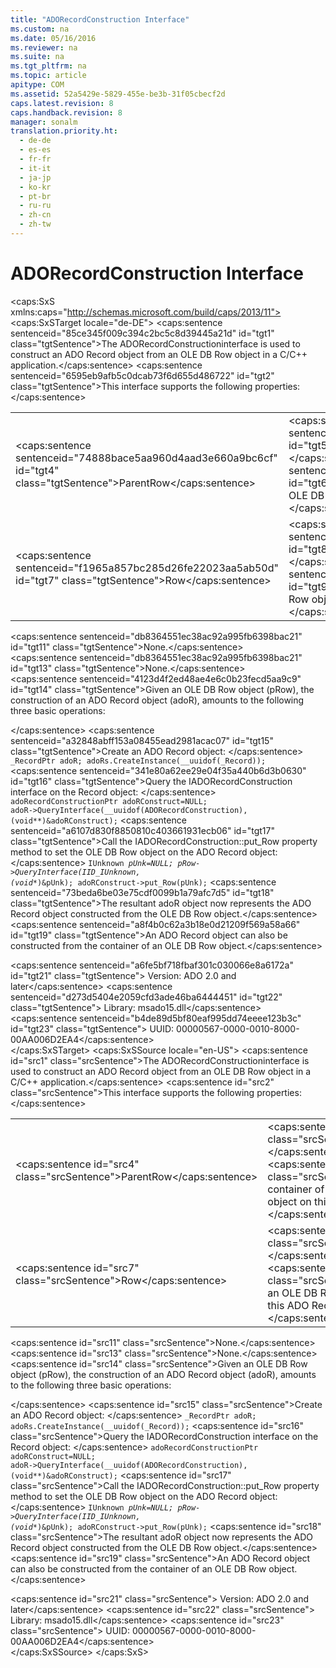 ```yaml
---
title: "ADORecordConstruction Interface"
ms.custom: na
ms.date: 05/16/2016
ms.reviewer: na
ms.suite: na
ms.tgt_pltfrm: na
ms.topic: article
apitype: COM
ms.assetid: 52a5429e-5829-455e-be3b-31f05cbecf2d
caps.latest.revision: 8
caps.handback.revision: 8
manager: sonalm
translation.priority.ht: 
  - de-de
  - es-es
  - fr-fr
  - it-it
  - ja-jp
  - ko-kr
  - pt-br
  - ru-ru
  - zh-cn
  - zh-tw
---
```

# ADORecordConstruction Interface
<?xml version="1.0" encoding="utf-8"?>
<caps:SxS xmlns:caps="http://schemas.microsoft.com/build/caps/2013/11">
  <caps:SxSTarget locale="de-DE">
    <developerReferenceWithoutSyntaxDocument xsi:schemaLocation="http://ddue.schemas.microsoft.com/authoring/2003/5 http://dduestorage.blob.core.windows.net/ddueschema/developer.xsd" xmlns="http://ddue.schemas.microsoft.com/authoring/2003/5" xmlns:xlink="http://www.w3.org/1999/xlink" xmlns:xsi="http://www.w3.org/2001/XMLSchema-instance">
      <introduction>
        <para>
          <caps:sentence sentenceid="85ce345f009c394c2bc5c8d39445a21d" id="tgt1" class="tgtSentence">The <legacyBold>ADORecordConstruction</legacyBold>interface is used to construct an ADO <legacyBold>Record</legacyBold> object from an OLE DB <legacyBold>Row</legacyBold> object in a C/C++ application.</caps:sentence>
        </para>
        <para>
          <caps:sentence sentenceid="6595eb9afb5c0dcab73f6d655d486722" id="tgt2" class="tgtSentence">This interface supports the following properties:</caps:sentence>
        </para>
      </introduction>
      <section>
        <title>
          <caps:sentence sentenceid="74693d2fc58b46bd06410f278e39aa71" id="tgt3" class="tgtSentence">Properties</caps:sentence>
        </title>
        <content>
          <table>
            <tbody>
              <tr>
                <TD>
                  <para>
                    <legacyLink xlink:href="5ea8029b-eda4-490b-ae84-2ad036fb582f">
                      <caps:sentence sentenceid="74888bace5aa960d4aad3e660a9bc6cf" id="tgt4" class="tgtSentence">ParentRow</caps:sentence>
                    </legacyLink>
                  </para>
                </TD>
                <TD>
                  <para>
                    <caps:sentence sentenceid="bbc5f135869218bba11681c163f25f3d" id="tgt5" class="tgtSentence">Write-only.</caps:sentence>
                    <caps:sentence sentenceid="633aede366f0eab42c46ea98b2c4cf41" id="tgt6" class="tgtSentence"> Sets the container of an OLE DB <legacyBold>Row</legacyBold> object on this ADO <legacyBold>Record</legacyBold> object.</caps:sentence>
                  </para>
                </TD>
              </tr>
              <tr>
                <TD>
                  <para>
                    <legacyLink xlink:href="21019d89-2dd1-4a26-ac6f-384b81d66949">
                      <caps:sentence sentenceid="f1965a857bc285d26fe22023aa5ab50d" id="tgt7" class="tgtSentence">Row</caps:sentence>
                    </legacyLink>
                  </para>
                </TD>
                <TD>
                  <para>
                    <caps:sentence sentenceid="2528cae64820cb6ec8186372a5abd076" id="tgt8" class="tgtSentence">Read/Write.</caps:sentence>
                    <caps:sentence sentenceid="dc84b7ec7de55508e2458c41c25dcfd3" id="tgt9" class="tgtSentence"> Gets/sets an OLE DB <legacyBold>Row</legacyBold> object from/on this ADO <legacyBold>Record</legacyBold> object.</caps:sentence>
                  </para>
                </TD>
              </tr>
            </tbody>
          </table>
        </content>
      </section>
      <section>
        <title>
          <caps:sentence sentenceid="a9ac5a6cc3cbe84f9c18323af2b9007f" id="tgt10" class="tgtSentence">Methods</caps:sentence>
        </title>
        <content>
          <para>
            <caps:sentence sentenceid="db8364551ec38ac92a995fb6398bac21" id="tgt11" class="tgtSentence">None.</caps:sentence>
          </para>
        </content>
      </section>
      <section>
        <title>
          <caps:sentence sentenceid="16908b0605f2645dfcb4c3a8d248cef3" id="tgt12" class="tgtSentence">Events</caps:sentence>
        </title>
        <content>
          <para>
            <caps:sentence sentenceid="db8364551ec38ac92a995fb6398bac21" id="tgt13" class="tgtSentence">None.</caps:sentence>
          </para>
        </content>
      </section>
      <languageReferenceRemarks>
        <content>
          <para>
            <caps:sentence sentenceid="4123d4f2ed48ae4e6c0b23fecd5aa9c9" id="tgt14" class="tgtSentence">Given an OLE DB <legacyBold>Row</legacyBold> object (<codeInline>pRow</codeInline>), the construction of an ADO <legacyBold>Record</legacyBold> object (<codeInline>adoR</codeInline>), amounts to the following three basic operations:

</caps:sentence>
          </para>
          <list class="ordered">
            <listItem>
              <para>
                <caps:sentence sentenceid="a32848abff153a08455ead2981acac07" id="tgt15" class="tgtSentence">Create an ADO <legacyBold>Record</legacyBold> object:
</caps:sentence>
              </para>
              <code>_RecordPtr adoR;
adoRs.CreateInstance(__uuidof(_Record));</code>
            </listItem>
            <listItem>
              <para>
                <caps:sentence sentenceid="341e80a62ee29e04f35a440b6d3b0630" id="tgt16" class="tgtSentence">Query the <legacyBold>IADORecordConstruction</legacyBold> interface on the <legacyBold>Record</legacyBold> object:
</caps:sentence>
              </para>
              <code>adoRecordConstructionPtr adoRConstruct=NULL;
adoR-&gt;QueryInterface(__uuidof(ADORecordConstruction),
                    (void**)&amp;adoRConstruct);</code>
            </listItem>
            <listItem>
              <para>
                <caps:sentence sentenceid="a6107d830f8850810c403661931ecb06" id="tgt17" class="tgtSentence">Call the <legacyBold>IADORecordConstruction::put_Row</legacyBold> property method to set the OLE DB <legacyBold>Row</legacyBold> object on the ADO <legacyBold>Record</legacyBold> object:
</caps:sentence>
              </para>
              <code>IUnknown *pUnk=NULL;
pRow-&gt;QueryInterface(IID_IUnknown, (void**)&amp;pUnk);
adoRConstruct-&gt;put_Row(pUnk);</code>
            </listItem>
          </list>
          <para>
            <caps:sentence sentenceid="73beda6be03e75cdf0099b1a79afc7d5" id="tgt18" class="tgtSentence">The resultant <legacyBold>adoR</legacyBold> object now represents the ADO <legacyBold>Record</legacyBold> object constructed from the OLE DB <legacyBold>Row</legacyBold> object.</caps:sentence>
          </para>
          <para>
            <caps:sentence sentenceid="a8f4b0c62a3b18e0d21209f569a58a66" id="tgt19" class="tgtSentence">An ADO <legacyBold>Record</legacyBold> object can also be constructed from the container of an OLE DB <legacyBold>Row</legacyBold> object.</caps:sentence>
          </para>
        </content>
      </languageReferenceRemarks>
      <section>
        <title>
          <caps:sentence sentenceid="b4851e92b19af0c5c82447fc0937709d" id="tgt20" class="tgtSentence">Requirements</caps:sentence>
        </title>
        <content>
          <para>
            <caps:sentence sentenceid="a6fe5bf718fbaf301c030066e8a6172a" id="tgt21" class="tgtSentence">
              <legacyBold>Version:</legacyBold> ADO 2.0 and later</caps:sentence>
          </para>
          <para>
            <caps:sentence sentenceid="d273d5404e2059cfd3ade46ba6444451" id="tgt22" class="tgtSentence">
              <legacyBold>Library:</legacyBold> msado15.dll</caps:sentence>
          </para>
          <para>
            <caps:sentence sentenceid="b4de89d5bf80eaf995dd74eeee123b3c" id="tgt23" class="tgtSentence">
              <legacyBold>UUID:</legacyBold> 00000567-0000-0010-8000-00AA006D2EA4</caps:sentence>
          </para>
        </content>
      </section>
      <relatedTopics></relatedTopics>
    </developerReferenceWithoutSyntaxDocument>
  </caps:SxSTarget>
  <caps:SxSSource locale="en-US">
    <developerReferenceWithoutSyntaxDocument xsi:schemaLocation="http://ddue.schemas.microsoft.com/authoring/2003/5 http://dduestorage.blob.core.windows.net/ddueschema/developer.xsd" xmlns="http://ddue.schemas.microsoft.com/authoring/2003/5" xmlns:xlink="http://www.w3.org/1999/xlink" xmlns:xsi="http://www.w3.org/2001/XMLSchema-instance">
      <introduction>
        <para>
          <caps:sentence id="src1" class="srcSentence">The <legacyBold>ADORecordConstruction</legacyBold>interface is used to construct an ADO <legacyBold>Record</legacyBold> object from an OLE DB <legacyBold>Row</legacyBold> object in a C/C++ application.</caps:sentence>
        </para>
        <para>
          <caps:sentence id="src2" class="srcSentence">This interface supports the following properties:</caps:sentence>
        </para>
      </introduction>
      <section>
        <title>
          <caps:sentence id="src3" class="srcSentence">Properties</caps:sentence>
        </title>
        <content>
          <table>
            <tbody>
              <tr>
                <TD>
                  <para>
                    <legacyLink xlink:href="5ea8029b-eda4-490b-ae84-2ad036fb582f">
                      <caps:sentence id="src4" class="srcSentence">ParentRow</caps:sentence>
                    </legacyLink>
                  </para>
                </TD>
                <TD>
                  <para>
                    <caps:sentence id="src5" class="srcSentence">Write-only.</caps:sentence>
                    <caps:sentence id="src6" class="srcSentence"> Sets the container of an OLE DB <legacyBold>Row</legacyBold> object on this ADO <legacyBold>Record</legacyBold> object.</caps:sentence>
                  </para>
                </TD>
              </tr>
              <tr>
                <TD>
                  <para>
                    <legacyLink xlink:href="21019d89-2dd1-4a26-ac6f-384b81d66949">
                      <caps:sentence id="src7" class="srcSentence">Row</caps:sentence>
                    </legacyLink>
                  </para>
                </TD>
                <TD>
                  <para>
                    <caps:sentence id="src8" class="srcSentence">Read/Write.</caps:sentence>
                    <caps:sentence id="src9" class="srcSentence"> Gets/sets an OLE DB <legacyBold>Row</legacyBold> object from/on this ADO <legacyBold>Record</legacyBold> object.</caps:sentence>
                  </para>
                </TD>
              </tr>
            </tbody>
          </table>
        </content>
      </section>
      <section>
        <title>
          <caps:sentence id="src10" class="srcSentence">Methods</caps:sentence>
        </title>
        <content>
          <para>
            <caps:sentence id="src11" class="srcSentence">None.</caps:sentence>
          </para>
        </content>
      </section>
      <section>
        <title>
          <caps:sentence id="src12" class="srcSentence">Events</caps:sentence>
        </title>
        <content>
          <para>
            <caps:sentence id="src13" class="srcSentence">None.</caps:sentence>
          </para>
        </content>
      </section>
      <languageReferenceRemarks>
        <content>
          <para>
            <caps:sentence id="src14" class="srcSentence">Given an OLE DB <legacyBold>Row</legacyBold> object (<codeInline>pRow</codeInline>), the construction of an ADO <legacyBold>Record</legacyBold> object (<codeInline>adoR</codeInline>), amounts to the following three basic operations:

</caps:sentence>
          </para>
          <list class="ordered">
            <listItem>
              <para>
                <caps:sentence id="src15" class="srcSentence">Create an ADO <legacyBold>Record</legacyBold> object:
</caps:sentence>
              </para>
              <code>_RecordPtr adoR;
adoRs.CreateInstance(__uuidof(_Record));</code>
            </listItem>
            <listItem>
              <para>
                <caps:sentence id="src16" class="srcSentence">Query the <legacyBold>IADORecordConstruction</legacyBold> interface on the <legacyBold>Record</legacyBold> object:
</caps:sentence>
              </para>
              <code>adoRecordConstructionPtr adoRConstruct=NULL;
adoR-&gt;QueryInterface(__uuidof(ADORecordConstruction),
                    (void**)&amp;adoRConstruct);</code>
            </listItem>
            <listItem>
              <para>
                <caps:sentence id="src17" class="srcSentence">Call the <legacyBold>IADORecordConstruction::put_Row</legacyBold> property method to set the OLE DB <legacyBold>Row</legacyBold> object on the ADO <legacyBold>Record</legacyBold> object:
</caps:sentence>
              </para>
              <code>IUnknown *pUnk=NULL;
pRow-&gt;QueryInterface(IID_IUnknown, (void**)&amp;pUnk);
adoRConstruct-&gt;put_Row(pUnk);</code>
            </listItem>
          </list>
          <para>
            <caps:sentence id="src18" class="srcSentence">The resultant <legacyBold>adoR</legacyBold> object now represents the ADO <legacyBold>Record</legacyBold> object constructed from the OLE DB <legacyBold>Row</legacyBold> object.</caps:sentence>
          </para>
          <para>
            <caps:sentence id="src19" class="srcSentence">An ADO <legacyBold>Record</legacyBold> object can also be constructed from the container of an OLE DB <legacyBold>Row</legacyBold> object.</caps:sentence>
          </para>
        </content>
      </languageReferenceRemarks>
      <section>
        <title>
          <caps:sentence id="src20" class="srcSentence">Requirements</caps:sentence>
        </title>
        <content>
          <para>
            <caps:sentence id="src21" class="srcSentence">
              <legacyBold>Version:</legacyBold> ADO 2.0 and later</caps:sentence>
          </para>
          <para>
            <caps:sentence id="src22" class="srcSentence">
              <legacyBold>Library:</legacyBold> msado15.dll</caps:sentence>
          </para>
          <para>
            <caps:sentence id="src23" class="srcSentence">
              <legacyBold>UUID:</legacyBold> 00000567-0000-0010-8000-00AA006D2EA4</caps:sentence>
          </para>
        </content>
      </section>
      <relatedTopics></relatedTopics>
    </developerReferenceWithoutSyntaxDocument>
  </caps:SxSSource>
</caps:SxS>